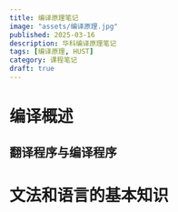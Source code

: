 ```yaml
---
title: 编译原理笔记
image: "assets/编译原理.jpg"
published: 2025-03-16
description: 华科编译原理笔记
tags: [编译原理, HUST]
category: 课程笔记
draft: true
---
```

# 编译概述
## 翻译程序与编译程序


# 文法和语言的基本知识